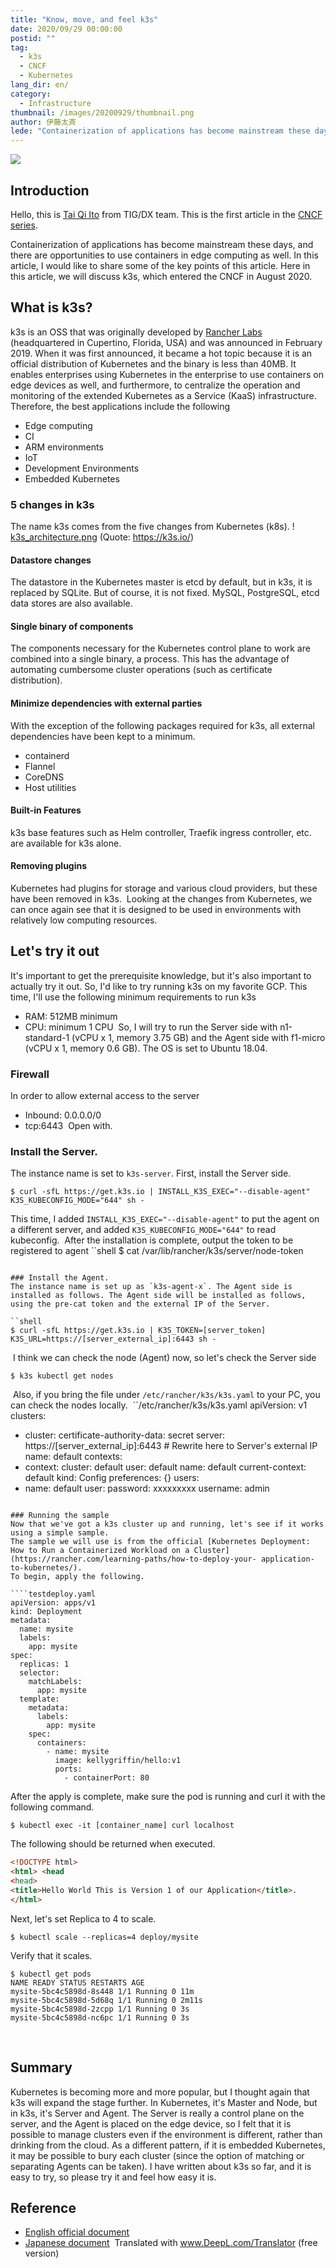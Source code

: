 ```yaml
---
title: "Know, move, and feel k3s"
date: 2020/09/29 00:00:00
postid: ""
tag:
  - k3s
  - CNCF
  - Kubernetes
lang_dir: en/
category:
  - Infrastructure
thumbnail: /images/20200929/thumbnail.png
author: 伊藤太斉
lede: "Containerization of applications has become mainstream these days, and there are opportunities to use containers in edge computing as well. In this article, I would like to share some of the key points of this article."
---
```

<img src="/images/20200929/k3s.png" loading="lazy">

## Introduction
Hello, this is [Tai Qi Ito](https://twitter.com/kaedemalu) from TIG/DX team. This is the first article in the [CNCF series](/articles/20200928/).

Containerization of applications has become mainstream these days, and there are opportunities to use containers in edge computing as well. In this article, I would like to share some of the key points of this article.
Here in this article, we will discuss k3s, which entered the CNCF in August 2020.
​
## What is k3s?
k3s is an OSS that was originally developed by [Rancher Labs](https://rancher.com/) (headquartered in Cupertino, Florida, USA) and was announced in February 2019. When it was first announced, it became a hot topic because it is an official distribution of Kubernetes and the binary is less than 40MB. It enables enterprises using Kubernetes in the enterprise to use containers on edge devices as well, and furthermore, to centralize the operation and monitoring of the extended Kubernetes as a Service (KaaS) infrastructure. Therefore, the best applications include the following
​
- Edge computing
- CI
- ARM environments
- IoT
- Development Environments
- Embedded Kubernetes
​
### 5 changes in k3s
The name k3s comes from the five changes from Kubernetes (k8s).
! [k3s_architecture.png](https://qiita-image-store.s3.ap-northeast-1.amazonaws.com/0/382465/816a0d22-969f-dcb5-7d64-3fc2492d46a8.png )
(Quote: https://k3s.io/)
​
#### Datastore changes
The datastore in the Kubernetes master is etcd by default, but in k3s, it is replaced by SQLite. But of course, it is not fixed. MySQL, PostgreSQL, etcd data stores are also available.
​
#### Single binary of components
The components necessary for the Kubernetes control plane to work are combined into a single binary, a process. This has the advantage of automating cumbersome cluster operations (such as certificate distribution).
​
#### Minimize dependencies with external parties
With the exception of the following packages required for k3s, all external dependencies have been kept to a minimum.
​
- containerd
- Flannel
- CoreDNS
- Host utilities
​
#### Built-in Features
k3s base features such as Helm controller, Traefik ingress controller, etc. are available for k3s alone.
​
#### Removing plugins
Kubernetes had plugins for storage and various cloud providers, but these have been removed in k3s.
​
Looking at the changes from Kubernetes, we can once again see that it is designed to be used in environments with relatively low computing resources.
​
## Let's try it out
It's important to get the prerequisite knowledge, but it's also important to actually try it out. So, I'd like to try running k3s on my favorite GCP. This time, I'll use the following minimum requirements to run k3s
​
- RAM: 512MB minimum
- CPU: minimum 1 CPU
​
So, I will try to run the Server side with n1-standard-1 (vCPU x 1, memory 3.75 GB) and the Agent side with f1-micro (vCPU x 1, memory 0.6 GB). The OS is set to Ubuntu 18.04.
​
### Firewall
In order to allow external access to the server
​
- Inbound: 0.0.0.0/0
- tcp:6443
​
Open with.
​
### Install the Server.
The instance name is set to `k3s-server`. First, install the Server side.
​
````
$ curl -sfL https://get.k3s.io | INSTALL_K3S_EXEC="--disable-agent" K3S_KUBECONFIG_MODE="644" sh -
````
This time, I added `INSTALL_K3S_EXEC="--disable-agent"` to put the agent on a different server, and added `K3S_KUBECONFIG_MODE="644"` to read kubeconfig.
​
After the installation is complete, output the token to be registered to agent
​
``shell
$ cat /var/lib/rancher/k3s/server/node-token
````shell $ cat /var/lib/rancher/k3s/server/node-token
​
### Install the Agent.
The instance name is set up as `k3s-agent-x`. The Agent side is installed as follows. The Agent side will be installed as follows, using the pre-cat token and the external IP of the Server.
​
``shell
$ curl -sfL https://get.k3s.io | K3S_TOKEN=[server_token] K3S_URL=https://[server_external_ip]:6443 sh -
````
​
I think we can check the node (Agent) now, so let's check the Server side
​
```shell
$ k3s kubectl get nodes
```
​
Also, if you bring the file under `/etc/rancher/k3s/k3s.yaml` to your PC, you can check the nodes locally.
​
``/etc/rancher/k3s/k3s.yaml
apiVersion: v1
clusters:
- cluster:
    certificate-authority-data: secret
    server: https://[server_external_ip]:6443 # Rewrite here to Server's external IP
  name: default
contexts:
- context:
    cluster: default
    user: default
  name: default
current-context: default
kind: Config
preferences: {}
users:
- name: default
  user:
    password: xxxxxxxxx
    username: admin
````
​
### Running the sample
Now that we've got a k3s cluster up and running, let's see if it works using a simple sample.
The sample we will use is from the official [Kubernetes Deployment: How to Run a Containerized Workload on a Cluster](https://rancher.com/learning-paths/how-to-deploy-your- application-to-kubernetes/).
To begin, apply the following.
​
````testdeploy.yaml
apiVersion: apps/v1
kind: Deployment
metadata:
  name: mysite
  labels:
    app: mysite
spec:
  replicas: 1
  selector:
    matchLabels:
      app: mysite
  template:
    metadata:
      labels:
        app: mysite
    spec:
      containers:
        - name: mysite
          image: kellygriffin/hello:v1
          ports:
            - containerPort: 80
````
After the apply is complete, make sure the pod is running and curl it with the following command.
​
```shell
$ kubectl exec -it [container_name] curl localhost
````
The following should be returned when executed.
​
```html
<!DOCTYPE html>
<html> <head
<head>
<title>Hello World This is Version 1 of our Application</title>.
</html>
````
Next, let's set Replica to 4 to scale.
​
```shell
$ kubectl scale --replicas=4 deploy/mysite
```
Verify that it scales.
​
```shell
$ kubectl get pods
NAME READY STATUS RESTARTS AGE
mysite-5bc4c5898d-8s448 1/1 Running 0 11m
mysite-5bc4c5898d-5d68q 1/1 Running 0 2m11s
mysite-5bc4c5898d-2zcpp 1/1 Running 0 3s
mysite-5bc4c5898d-nc6pc 1/1 Running 0 3s
```
​
## Summary
Kubernetes is becoming more and more popular, but I thought again that k3s will expand the stage further. In Kubernetes, it's Master and Node, but in k3s, it's Server and Agent. The Server is really a control plane on the server, and the Agent is placed on the edge device, so I felt that it is possible to manage clusters even if the environment is different, rather than drinking from the cloud. As a different pattern, if it is embedded Kubernetes, it may be possible to bury each cluster (since the option of matching or separating Agents can be taken).
I have written about k3s so far, and it is easy to try, so please try it and feel how easy it is.
​
## Reference
- [English official document](https://rancher.com/docs/k3s/latest/en/)
- [Japanese document](https://www.rancher.co.jp/pdfs/K3s-eBook4Styles0507.pdf)
​
Translated with www.DeepL.com/Translator (free version)
